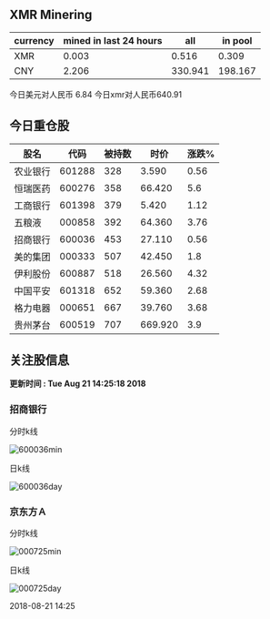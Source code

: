 ## XMR Minering

|currency|mined in last 24 hours|all|in pool|
|---|---|---|---|
|XMR|0.003|0.516|0.309|
|CNY|2.206|330.941|198.167|

今日美元对人民币 6.84	今日xmr对人民币640.91


## 今日重仓股 

|股名|代码|被持数|时价|涨跌%|
|---|---|---|---|---|
|农业银行|601288|328|3.590|0.56|
|恒瑞医药|600276|358|66.420|5.6|
|工商银行|601398|379|5.420|1.12|
|五粮液|000858|392|64.360|3.76|
|招商银行|600036|453|27.110|0.56|
|美的集团|000333|507|42.450|1.8|
|伊利股份|600887|518|26.560|4.32|
|中国平安|601318|652|59.360|2.68|
|格力电器|000651|667|39.760|3.68|
|贵州茅台|600519|707|669.920|3.9|

## 关注股信息
**更新时间 : Tue Aug 21 14:25:18 2018**
### 招商银行 
分时k线

![600036min](http://image.sinajs.cn/newchart/min/n/sh600036.gif)

日k线

![600036day](http://image.sinajs.cn/newchart/daily/n/sh600036.gif)

### 京东方Ａ 
分时k线

![000725min](http://image.sinajs.cn/newchart/min/n/sz000725.gif)

日k线

![000725day](http://image.sinajs.cn/newchart/daily/n/sz000725.gif)

2018-08-21 14:25